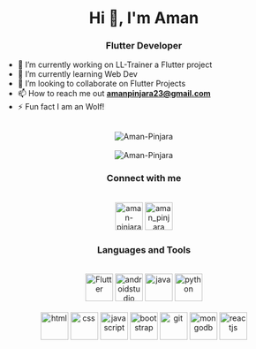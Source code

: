 <h1 align="center">Hi 👋, I'm Aman</h1>
<h3 align="center">Flutter Developer</h3>

<!-- - 🔭 Portfolio : <a href="https://yashnerkar.github.io">yashnerkar.github.io</a> -->

- 🔭 I’m currently working on LL-Trainer a Flutter project
- 🌱 I’m currently learning Web Dev
- 👯 I’m looking to collaborate on Flutter Projects
- 📫 How to reach me out **amanpinjara23@gmail.com**
- ⚡ Fun fact I am an Wolf!


<br/>

<div align="center">
<img align="center" src="https://github-readme-stats.vercel.app/api/top-langs?username=Aman-Pinjara&show_icons=true&locale=en&layout=compact" alt="Aman-Pinjara"/>
</div>

<br/>

<div align="center">
<img align="center" src="https://github-readme-stats.vercel.app/api?username=Aman-Pinjara&show_icons=true&locale=en" alt="Aman-Pinjara" />
</div>

<h3 align="center">Connect with me</h3>
<br/>
<div align="center">
<a href="https://linkedin.com/in/aman-pinjara" target="blank"><img src="https://user-images.githubusercontent.com/89718255/198182313-7e81eb3a-dcea-4bc6-bf70-e578b95e30b7.png" alt="aman-pinjara" height="50" width="50"/></a>
<a href="https://instagram.com/aman_pinjara" target="blank"><img src="https://user-images.githubusercontent.com/89718255/198182653-b64bed54-a9db-4aee-91e4-87ccd2bab576.png" alt="aman_pinjara" height="50" width="50"/></a>
</div>

<h3 align="center">Languages and Tools</h3>
<br/>
<div align="center">

<img src="https://img.icons8.com/color/344/flutter.png" alt="Flutter" height="50" width="50"/>
<img src="https://img.icons8.com/fluency/344/android-studio--v2.png" alt="androidstudio" height="50" width="50"/>
<img src="https://cdn-icons-png.flaticon.com/512/5968/5968282.png" alt="java" height="50" width="50"/>
<img src="https://seeklogo.com/images/P/python-logo-A32636CAA3-seeklogo.com.png" alt="python" height="50" width="50"/>
<br/>
<br/>
<img src="https://user-images.githubusercontent.com/89718255/198183066-de4761c5-6b8d-4d28-a256-b27ba27cf311.png" alt="html" height="50" width="50"/>
<img src="https://user-images.githubusercontent.com/89718255/198183087-7b4ab74d-78d7-425d-9534-427345b28b84.png" alt="css" height="50" width="50"/>
<img src="https://user-images.githubusercontent.com/89718255/198183115-12e0043e-d5a3-4e1e-ab62-ae69de625025.png" alt="javascript" height="50" width="50"/>
<img src="https://user-images.githubusercontent.com/89718255/198183139-720f2449-59be-49d4-bd62-05fc8d8b2934.png" alt="bootstrap" height="50" width="50"/>
<!-- <img src="https://user-images.githubusercontent.com/89718255/198186337-49556f5b-5dec-4340-a5b7-e558b82f33fd.png" alt="expressjs" width="50" height="50"/> -->
<img src="https://user-images.githubusercontent.com/89718255/198186054-317ff921-e333-4573-951d-e9882f54ac27.png" alt="git" width="50" height="50"/>
<img src="https://user-images.githubusercontent.com/89718255/198185983-ba562d4b-9cb3-43f4-8b75-d1a80629e4ae.png" alt="mongodb" width="50" height="50"/>
<!-- <img src="https://user-images.githubusercontent.com/89718255/198185804-abaf36ba-a2e1-4847-8a14-0dd7bcd055cb.png" alt="nodejs" width="50" height="50"/> -->
<img src="https://user-images.githubusercontent.com/89718255/198183228-d5ba9eea-9517-4873-a5ff-36ded3046842.png" alt="reactjs" width="50" height="50"/>
</div>
